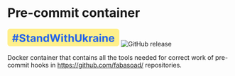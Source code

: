 # Pre-commit container

[![Stand With Ukraine](https://raw.githubusercontent.com/vshymanskyy/StandWithUkraine/main/badges/StandWithUkraine.svg)](https://stand-with-ukraine.pp.ua)
![GitHub release](https://img.shields.io/github/v/release/fabasoad/pre-commit-container?include_prereleases)

Docker container that contains all the tools needed for correct work of pre-commit
hooks in <https://github.com/fabasoad/> repositories.
